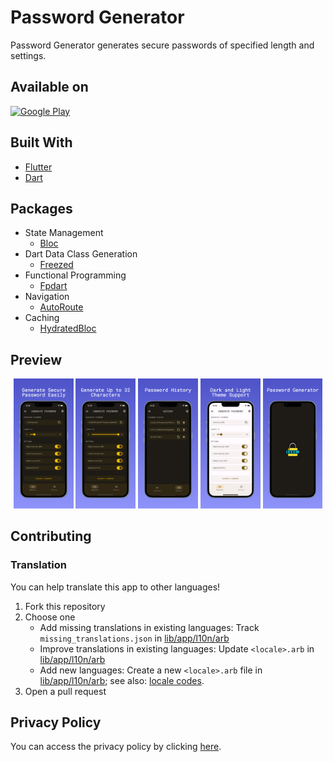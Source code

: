 # Password Generator

Password Generator generates secure passwords of specified length and settings.

## Available on
[![Google Play](https://play.google.com/intl/en_us/badges/images/badge_new.png)](https://play.google.com/store/apps/details?id=com.cem256.passwordgenerator)

## Built With

- [Flutter](https://flutter.dev/)
- [Dart](https://dart.dev/)

## Packages
- State Management
  - [Bloc](https://pub.dev/packages/flutter_bloc)
- Dart Data Class Generation
  - [Freezed](https://pub.dev/packages/freezed)
- Functional Programming
  - [Fpdart](https://pub.dev/packages/fpdart)
- Navigation
  - [AutoRoute](https://pub.dev/packages/auto_route)
- Caching
  - [HydratedBloc](https://pub.dev/packages/hydrated_bloc)

## Preview

<p align='center'>
    <img src="screenshots/preview1.jpeg" width="19%"/>
    <img src="screenshots/preview2.jpeg" width="19%"/>
    <img src="screenshots/preview3.jpeg" width="19%"/>
    <img src="screenshots/preview4.jpeg" width="19%"/>
    <img src="screenshots/preview5.jpeg" width="19%"/>
</p>

## Contributing
### Translation
You can help translate this app to other languages!

1. Fork this repository
2. Choose one
    - Add missing translations in existing languages: Track `missing_translations.json` in [lib/app/l10n/arb][l10n]
   - Improve translations in existing languages: Update `<locale>.arb` in [lib/app/l10n/arb][l10n]
   - Add new languages: Create a new `<locale>.arb` file in [lib/app/l10n/arb][l10n]; see also: [locale codes][locale codes].
3. Open a pull request

[l10n]: https://github.com/cem256/password_generator/tree/master/lib/app/l10n/arb
[locale codes]: https://saimana.com/list-of-country-locale-code/

## Privacy Policy

You can access the privacy policy by clicking [here](privacy-policy.md).

